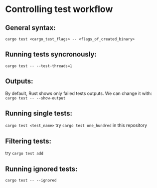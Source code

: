 # Controlling test workflow

## General syntax:

`cargo test <cargo_test_flags> -- <flags_of_created_binary>`

## Running tests syncronously:

`cargo test -- --test-threads=1`

## Outputs:

By default, Rust shows only failed tests outputs.
We can change it with: `cargo test -- --show-output`

## Running single tests:

`cargo test <test_name>`
try `cargo test one_hundred` in this repository

## Filtering tests:

try `cargo test add`

## Running ignored tests:

`cargo test -- --ignored`

